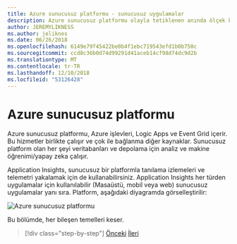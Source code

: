 ```yaml
---
title: Azure sunucusuz platformu - sunucusuz uygulamalar
description: Azure sunucusuz platformu olayla tetiklenen anında ölçek kod, bulut tabanlı yayımlama/abonelik, iş akışı düzenleme ve daha fazlası dahil olmak üzere özellikleri sağlar.
author: JEREMYLIKNESS
ms.author: jeliknes
ms.date: 06/26/2018
ms.openlocfilehash: 6149e79f45422be0b4f1ebc719543efd1b0b750c
ms.sourcegitcommit: ccd8c36b0d74d99291d41aceb14cf98d74dc9d2b
ms.translationtype: MT
ms.contentlocale: tr-TR
ms.lasthandoff: 12/10/2018
ms.locfileid: "53126428"
---
```

# <a name="azure-serverless-platform"></a>Azure sunucusuz platformu

Azure sunucusuz platformu, Azure işlevleri, Logic Apps ve Event Grid içerir. Bu hizmetler birlikte çalışır ve çok ile bağlanma diğer kaynaklar. Sunucusuz platform olan her şeyi veritabanları ve depolama için analiz ve makine öğrenimi/yapay zeka çalışır.

Application Insights, sunucusuz bir platformla tanılama izlemeleri ve telemetri yakalamak için de kullanabilirsiniz. Application Insights her türden uygulamalar için kullanılabilir (Masaüstü, mobil veya web) sunucusuz uygulamalar yanı sıra. Platform, aşağıdaki diyagramda görselleştirilir:

![Azure sunucusuz platformu](./media/azure-serverless-platform.png)

Bu bölümde, her bileşen temelleri keser.

>[!div class="step-by-step"]
>[Önceki](serverless-design-examples.md)
>[İleri](azure-functions.md)